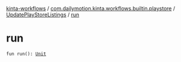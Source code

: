 [kinta-workflows](../../index.md) / [com.dailymotion.kinta.workflows.builtin.playstore](../index.md) / [UpdatePlayStoreListings](index.md) / [run](./run.md)

# run

`fun run(): `[`Unit`](https://kotlinlang.org/api/latest/jvm/stdlib/kotlin/-unit/index.html)